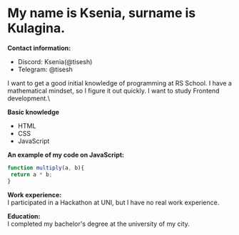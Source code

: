 # My name is Ksenia, surname is Kulagina.
**Contact information:**
* Discord: Ksenia(@tisesh)
* Telegram: @tisesh  

I want to get a good initial knowledge of programming at RS School. I have a mathematical mindset, so I figure it out quickly. I want to study Frontend development.\  

__Basic knowledge__
* HTML
* CSS
* JavaScript  

__An example of my code on JavaScript:__
```javascript
function multiply(a, b){
 return a * b;
}
```  
__Work experience:__  
I participated in a Hackathon at UNI, but I have no real work experience.  

__Education:__  
I completed my bachelor's degree at the university of my city.